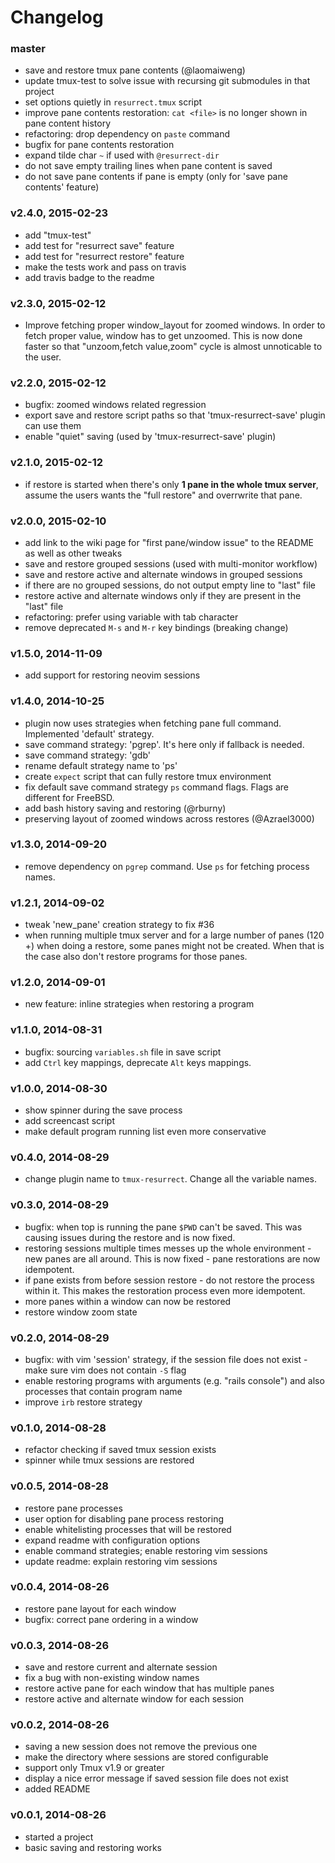 # Changelog

### master
- save and restore tmux pane contents (@laomaiweng)
- update tmux-test to solve issue with recursing git submodules in that project
- set options quietly in `resurrect.tmux` script
- improve pane contents restoration: `cat <file>` is no longer shown in pane
  content history
- refactoring: drop dependency on `paste` command
- bugfix for pane contents restoration
- expand tilde char `~` if used with `@resurrect-dir`
- do not save empty trailing lines when pane content is saved
- do not save pane contents if pane is empty (only for 'save pane contents'
  feature)

### v2.4.0, 2015-02-23
- add "tmux-test"
- add test for "resurrect save" feature
- add test for "resurrect restore" feature
- make the tests work and pass on travis
- add travis badge to the readme

### v2.3.0, 2015-02-12
- Improve fetching proper window_layout for zoomed windows. In order to fetch
  proper value, window has to get unzoomed. This is now done faster so that
  "unzoom,fetch value,zoom" cycle is almost unnoticable to the user.

### v2.2.0, 2015-02-12
- bugfix: zoomed windows related regression
- export save and restore script paths so that 'tmux-resurrect-save' plugin can
  use them
- enable "quiet" saving (used by 'tmux-resurrect-save' plugin)

### v2.1.0, 2015-02-12
- if restore is started when there's only **1 pane in the whole tmux server**,
  assume the users wants the "full restore" and overrwrite that pane.

### v2.0.0, 2015-02-10
- add link to the wiki page for "first pane/window issue" to the README as well
  as other tweaks
- save and restore grouped sessions (used with multi-monitor workflow)
- save and restore active and alternate windows in grouped sessions
- if there are no grouped sessions, do not output empty line to "last" file
- restore active and alternate windows only if they are present in the "last" file
- refactoring: prefer using variable with tab character
- remove deprecated `M-s` and `M-r` key bindings (breaking change)

### v1.5.0, 2014-11-09
- add support for restoring neovim sessions

### v1.4.0, 2014-10-25
- plugin now uses strategies when fetching pane full command. Implemented
  'default' strategy.
- save command strategy: 'pgrep'. It's here only if fallback is needed.
- save command strategy: 'gdb'
- rename default strategy name to 'ps'
- create `expect` script that can fully restore tmux environment
- fix default save command strategy `ps` command flags. Flags are different for
  FreeBSD.
- add bash history saving and restoring (@rburny)
- preserving layout of zoomed windows across restores (@Azrael3000)

### v1.3.0, 2014-09-20
- remove dependency on `pgrep` command. Use `ps` for fetching process names.

### v1.2.1, 2014-09-02
- tweak 'new_pane' creation strategy to fix #36
- when running multiple tmux server and for a large number of panes (120 +) when
  doing a restore, some panes might not be created. When that is the case also
  don't restore programs for those panes.

### v1.2.0, 2014-09-01
- new feature: inline strategies when restoring a program

### v1.1.0, 2014-08-31
- bugfix: sourcing `variables.sh` file in save script
- add `Ctrl` key mappings, deprecate `Alt` keys mappings.

### v1.0.0, 2014-08-30
- show spinner during the save process
- add screencast script
- make default program running list even more conservative

### v0.4.0, 2014-08-29
- change plugin name to `tmux-resurrect`. Change all the variable names.

### v0.3.0, 2014-08-29
- bugfix: when top is running the pane `$PWD` can't be saved. This was causing
  issues during the restore and is now fixed.
- restoring sessions multiple times messes up the whole environment - new panes
  are all around. This is now fixed - pane restorations are now idempotent.
- if pane exists from before session restore - do not restore the process within
  it. This makes the restoration process even more idempotent.
- more panes within a window can now be restored
- restore window zoom state

### v0.2.0, 2014-08-29
- bugfix: with vim 'session' strategy, if the session file does not exist - make
  sure vim does not contain `-S` flag
- enable restoring programs with arguments (e.g. "rails console") and also
  processes that contain program name
- improve `irb` restore strategy

### v0.1.0, 2014-08-28
- refactor checking if saved tmux session exists
- spinner while tmux sessions are restored

### v0.0.5, 2014-08-28
- restore pane processes
- user option for disabling pane process restoring
- enable whitelisting processes that will be restored
- expand readme with configuration options
- enable command strategies; enable restoring vim sessions
- update readme: explain restoring vim sessions

### v0.0.4, 2014-08-26
- restore pane layout for each window
- bugfix: correct pane ordering in a window

### v0.0.3, 2014-08-26
- save and restore current and alternate session
- fix a bug with non-existing window names
- restore active pane for each window that has multiple panes
- restore active and alternate window for each session

### v0.0.2, 2014-08-26
- saving a new session does not remove the previous one
- make the directory where sessions are stored configurable
- support only Tmux v1.9 or greater
- display a nice error message if saved session file does not exist
- added README

### v0.0.1, 2014-08-26
- started a project
- basic saving and restoring works
